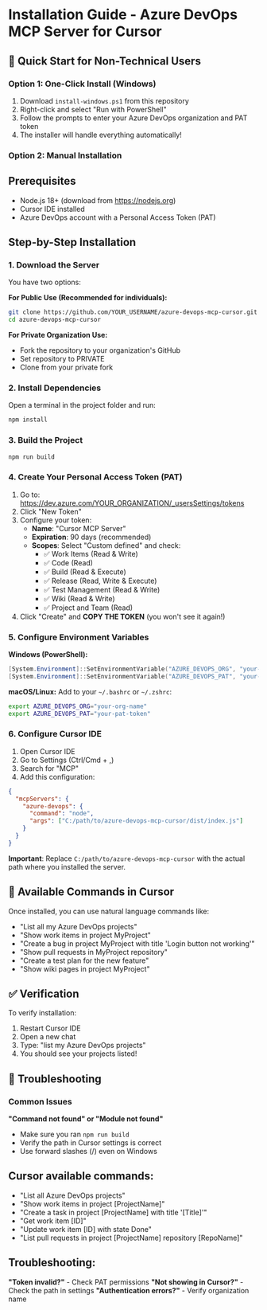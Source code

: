 # Installation Guide - Azure DevOps MCP Server for Cursor

## 🚀 Quick Start for Non-Technical Users

### Option 1: One-Click Install (Windows)
1. Download `install-windows.ps1` from this repository
2. Right-click and select "Run with PowerShell"
3. Follow the prompts to enter your Azure DevOps organization and PAT token
4. The installer will handle everything automatically!

### Option 2: Manual Installation

## Prerequisites
- Node.js 18+ (download from https://nodejs.org)
- Cursor IDE installed
- Azure DevOps account with a Personal Access Token (PAT)

## Step-by-Step Installation

### 1. Download the Server
You have two options:

**For Public Use (Recommended for individuals):**
```bash
git clone https://github.com/YOUR_USERNAME/azure-devops-mcp-cursor.git
cd azure-devops-mcp-cursor
```

**For Private Organization Use:**
- Fork the repository to your organization's GitHub
- Set repository to PRIVATE
- Clone from your private fork

### 2. Install Dependencies
Open a terminal in the project folder and run:
```bash
npm install
```

### 3. Build the Project
```bash
npm run build
```

### 4. Create Your Personal Access Token (PAT)

1. Go to: https://dev.azure.com/YOUR_ORGANIZATION/_usersSettings/tokens
2. Click "New Token"
3. Configure your token:
   - **Name**: "Cursor MCP Server"
   - **Expiration**: 90 days (recommended)
   - **Scopes**: Select "Custom defined" and check:
     - ✅ Work Items (Read & Write)
     - ✅ Code (Read)
     - ✅ Build (Read & Execute)
     - ✅ Release (Read, Write & Execute)
     - ✅ Test Management (Read & Write)
     - ✅ Wiki (Read & Write)
     - ✅ Project and Team (Read)
4. Click "Create" and **COPY THE TOKEN** (you won't see it again!)

### 5. Configure Environment Variables

**Windows (PowerShell):**
```powershell
[System.Environment]::SetEnvironmentVariable("AZURE_DEVOPS_ORG", "your-org-name", "User")
[System.Environment]::SetEnvironmentVariable("AZURE_DEVOPS_PAT", "your-pat-token", "User")
```

**macOS/Linux:**
Add to your `~/.bashrc` or `~/.zshrc`:
```bash
export AZURE_DEVOPS_ORG="your-org-name"
export AZURE_DEVOPS_PAT="your-pat-token"
```

### 6. Configure Cursor IDE

1. Open Cursor IDE
2. Go to Settings (Ctrl/Cmd + ,)
3. Search for "MCP"
4. Add this configuration:

```json
{
  "mcpServers": {
    "azure-devops": {
      "command": "node",
      "args": ["C:/path/to/azure-devops-mcp-cursor/dist/index.js"]
    }
  }
}
```

**Important**: Replace `C:/path/to/azure-devops-mcp-cursor` with the actual path where you installed the server.

## 📝 Available Commands in Cursor

Once installed, you can use natural language commands like:
- "List all my Azure DevOps projects"
- "Show work items in project MyProject"
- "Create a bug in project MyProject with title 'Login button not working'"
- "Show pull requests in MyProject repository"
- "Create a test plan for the new feature"
- "Show wiki pages in project MyProject"

## ✅ Verification

To verify installation:
1. Restart Cursor IDE
2. Open a new chat
3. Type: "list my Azure DevOps projects"
4. You should see your projects listed!

## 🔧 Troubleshooting

### Common Issues

**"Command not found" or "Module not found"**
- Make sure you ran `npm run build`
- Verify the path in Cursor settings is correct
- Use forward slashes (/) even on Windows

## Cursor available commands:
- "List all Azure DevOps projects"
- "Show work items in project [ProjectName]"
- "Create a task in project [ProjectName] with title '[Title]'"
- "Get work item [ID]"
- "Update work item [ID] with state Done"
- "List pull requests in project [ProjectName] repository [RepoName]"

## Troubleshooting:
**"Token invalid?"** - Check PAT permissions
**"Not showing in Cursor?"** - Check the path in settings
**"Authentication errors?"** - Verify organization name 